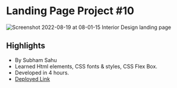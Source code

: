 # Landing Page Project #10

![Screenshot 2022-08-19 at 08-01-15 Interior Design landing page](https://user-images.githubusercontent.com/43786036/185530075-33af1b2a-afc7-439b-b76c-708e31622db5.png)

## Highlights
- By Subham Sahu
- Learned Html elements, CSS fonts & styles, CSS Flex Box.
- Developed in 4 hours.
- [Deployed Link](https://startling-elf-16d77f.netlify.app/)

